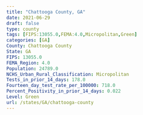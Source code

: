 ```yaml
---
title: "Chattooga County, GA"
date: 2021-06-29
draft: false
type: county
tags: [FIPS:13055.0,FEMA:4.0,Micropolitan,Green]
categories: [GA]
County: Chattooga County
State: GA
FIPS: 13055.0
FEMA_Region: 4.0
Population: 24789.0
NCHS_Urban_Rural_Classification: Micropolitan
Tests_in_prior_14_days: 178.0
Fourteen_day_test_rate_per_100000: 718.0
Percent_Positivity_in_prior_14_days: 0.022
Level: Green
url: /states/GA/chattooga-county
---
```



